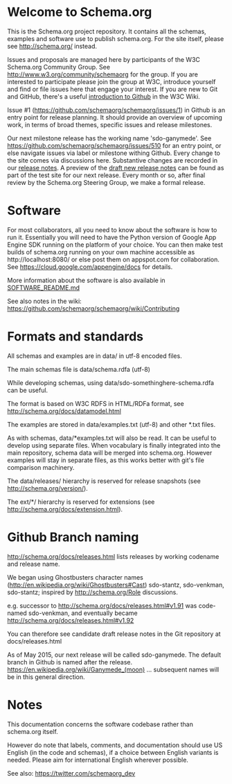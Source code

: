 Welcome to Schema.org
=====================


This is the Schema.org project repository. It contains all the schemas, examples and software use to publish schema.org. For the site itself, please see http://schema.org/ instead.

Issues and proposals are managed here by participants of the W3C Schema.org Community Group.
See http://www.w3.org/community/schemaorg for the group. If you are interested to participate please
join the group at W3C, introduce yourself and find or file issues here that engage your interest. If you are new to Git and GitHub, there's a useful [introduction to Github](https://www.w3.org/2006/tools/wiki/Github) in the W3C Wiki.

Issue #1 (https://github.com/schemaorg/schemaorg/issues/1) in Github is an entry point for release planning. It 
should provide an overview of upcoming work, in terms of broad themes, specific issues and release milestones.

Our next milestone release has the working name 'sdo-ganymede'. See
https://github.com/schemaorg/schemaorg/issues/510 for an entry point, or else navigate issues via label or milestone withing Github. Every change to the site comes via discussions here. Substantive changes are recorded in our [release notes](http://schema.org/docs/releases.html). A preview of the [draft new release notes](http://sdo-ganymede.appspot.com/docs/releases.html#sdo-ganymede) can be found as part of the test site for our next release. Every month or so, after final review by the Schema.org Steering Group, we make a formal release. 

Software
========

For most collaborators, all you need to know about the software is how to run it. Essentially you will need to have the Python version of Google App Engine SDK running on the platform of your choice. You can then make test builds of schema.org running on your own machine accessible as http://localhost:8080/ or else post them on appspot.com for collaboration. See https://cloud.google.com/appengine/docs for details. 

More information about the software is also available in [SOFTWARE_README.md](SOFTWARE_README.md)

See also notes in the wiki: https://github.com/schemaorg/schemaorg/wiki/Contributing

Formats and standards
=====================

All schemas and examples are in data/ in utf-8 encoded files.

The main schemas file is data/schema.rdfa (utf-8)

While developing schemas, using data/sdo-somethinghere-schema.rdfa can be useful.

The format is based on W3C RDFS in HTML/RDFa format, see http://schema.org/docs/datamodel.html

The examples are stored in data/examples.txt (utf-8) and other *.txt files.

As with schemas, data/*examples.txt will also be read. It can be useful to develop
using separate files. When vocabulary is finally integrated into the main repository, schema
data will be merged into schema.org. However examples will stay in separate files, as this
works better with git's file comparison machinery.

The data/releases/ hierarchy is reserved for release snapshots (see http://schema.org/version/).

The ext/*/ hierarchy is reserved for extensions (see http://schema.org/docs/extension.html).


Github Branch naming
====================

http://schema.org/docs/releases.html lists releases by working codename and release name.

We began using Ghostbusters character names (http://en.wikipedia.org/wiki/Ghostbusters#Cast)
sdo-stantz, sdo-venkman, sdo-stantz; inspired by http://schema.org/Role discussions.

e.g. successor to http://schema.org/docs/releases.html#v1.91 was code-named sdo-venkman, 
and eventually became http://schema.org/docs/releases.html#v1.92

You can therefore see candidate draft release notes in the Git repository at docs/releases.html

As of May 2015, our next release will be called sdo-ganymede. The default branch in Github
is named after the release. https://en.wikipedia.org/wiki/Ganymede_(moon) ... subsequent names
will be in this general direction.


Notes
=====

This documentation concerns the software codebase rather than schema.org itself. 

However do note that labels, comments, and documentation should use US English (in the code
and schemas), if a choice between English variants is needed. Please aim for international 
English wherever possible.

See also: https://twitter.com/schemaorg_dev

